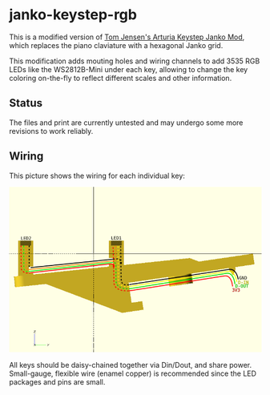 janko-keystep-rgb
=================
This is a modified version of [Tom Jensen's Arturia Keystep Janko Mod](https://www.thingiverse.com/thing:3564049),
which replaces the piano claviature with a hexagonal Janko grid.

This modification adds mouting holes and wiring channels to add 3535 RGB LEDs like the WS2812B-Mini under each key,
allowing to change the key coloring on-the-fly to reflect different scales and other information.

Status
------
The files and print are currently untested and may undergo some more revisions to work reliably.

Wiring
------
This picture shows the wiring for each individual key:

![](doc/wiring.png)

All keys should be daisy-chained together via Din/Dout, and share power.
Small-gauge, flexible wire (enamel copper) is recommended since the LED packages and pins are small.
